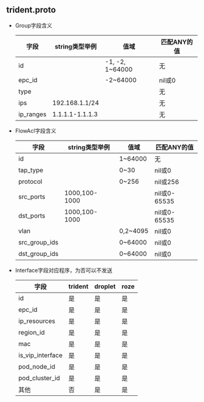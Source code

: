 trident.proto
-------------

* Group字段含义

     字段      | string类型举例        | 值域            | 匹配ANY的值
     ----------|-----------------------|-----------------|-------------
     id        |                       | -1, -2, 1~64000 | 无
     epc_id    |                       | -2~64000        | nil或0
     type      |                       |                 | 无
     ips       | 192.168.1.1/24        |                 | 无
     ip_ranges | 1.1.1.1-1.1.1.3       |                 | 无

* FlowAcl字段含义

     字段           | string类型举例        | 值域         | 匹配ANY的值
     ---------------|-----------------------|--------------|----------------
     id             |                       | 1~64000      | 无
     tap_type       |                       | 0~30         | nil或0
     protocol       |                       | 0~256        | nil或256
     src_ports      | 1000,100-1000         |              | nil或0-65535
     dst_ports      | 1000,100-1000         |              | nil或0-65535
     vlan           |                       | 0,2~4095     | nil或0
     src_group_ids  |                       | 0~64000      | nil或0
     dst_group_ids  |                       | 0~64000      | nil或0

* Interface字段对应程序，为否可以不发送

     字段             | trident | droplet | roze
     -----------------|---------|---------|-------
     id               | 是      | 是      | 是
     epc_id           | 是      | 是      | 是
     ip_resources     | 是      | 是      | 是
     region_id        | 是      | 是      | 是
     mac              | 是      | 是      | 是
     is_vip_interface | 是      | 是      | 是
     pod_node_id      | 是      | 是      | 是
     pod_cluster_id   | 是      | 是      | 是
     其他             | 否      | 是      | 是
